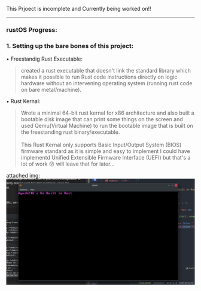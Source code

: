 This Prjoect is incomplete and Currently being worked on!!
<hr>

### rustOS Progress:

### 1. Setting up the bare bones of this project:
• Freestandig Rust Executable: <br>
> created a rust executable that doesn't link the standard library which makes it possible to run Rust code instructions directly on logic hardware without an intervening operating system (running rust code on bare metal/machine).

• Rust Kernal: <br>
> Wrote a minimal 64-bit rust kernal for x86 architecture and also built a bootable disk image that can print some things on the screen and used Qemu(Virtual Machine) to run the bootable image that is built on the freestanding rust binary/executable. <br> <br>
> This Rust Kernal only supports Basic Input/Output System (BIOS) firmware standard as it is simple and easy to implement I could have implementd Unified Extensible Firmware Interface (UEFI) but that's a lot of work :kissing: will leave that for later...

attached img: <img src="/DocsImg/KernalPrint.png">

